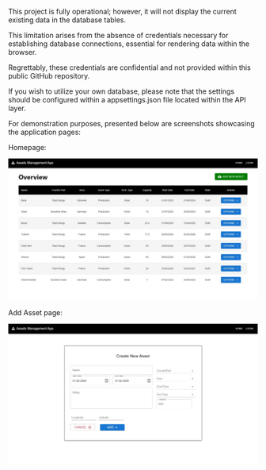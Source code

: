 This project is fully operational; however, it will not display the current existing data in the database tables. 

This limitation arises from the absence of credentials necessary for establishing database connections, essential for rendering data within the browser. 

Regrettably, these credentials are confidential and not provided within this public GitHub repository.

If you wish to utilize your own database, please note that the settings should be configured within a appsettings.json file located within the API layer.

For demonstration purposes, presented below are screenshots showcasing the application pages:


Homepage:

![GitHub Logo](reactui/src/Images/HomePageScreenshot.jpg)

Add Asset page:

![GitHub Logo](reactui/src/Images/AddAssetScreenshot.jpg)







